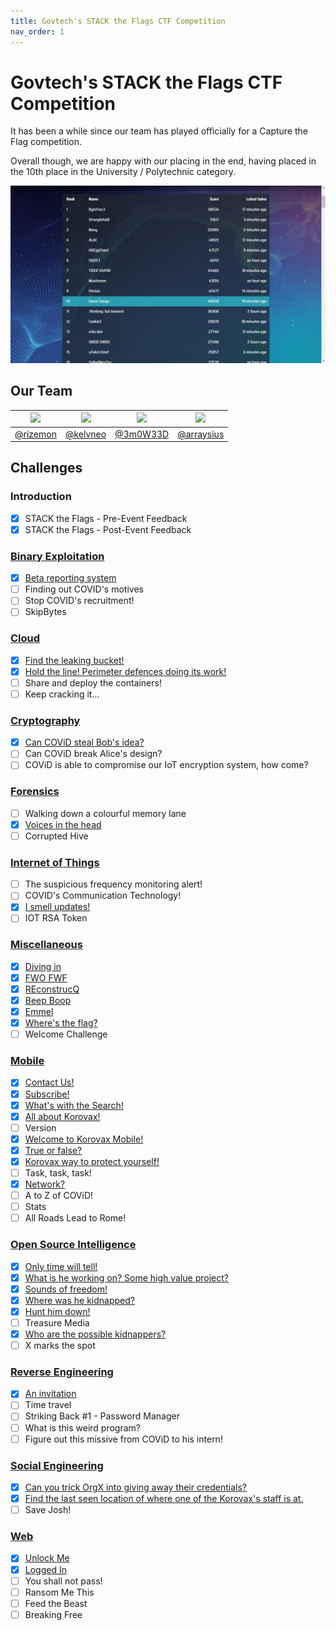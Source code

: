 ```yaml
---
title: Govtech's STACK the Flags CTF Competition
nav_order: 1
---
```

# Govtech's STACK the Flags CTF Competition

It has been a while since our team has played officially for a Capture the Flag competition.

Overall though, we are happy with our placing in the end, having placed in the 10th place in the University / Polytechnic category.

![Scoreboard](images/scoreboard.jpg)

## Our Team

| [<img src="https://avatars2.githubusercontent.com/u/26685970?s=460&v=4=100x" width="200"/>](https://github.com/rizemon) | [<img src="https://avatars2.githubusercontent.com/u/2332196?s=460&v=4" width="200"/>](https://github.com/kelvneo) | [<img src="https://avatars2.githubusercontent.com/u/26686523?s=460&v=4" width="200"/>](https://github.com/3m0W33D) | [<img src="https://avatars0.githubusercontent.com/u/16810847?s=100&v=4" width="200"/>](https://github.com/arraysius)  |
| :-: | :-: | :-: | :-: |
| [@rizemon](https://github.com/rizemon) | [@kelvneo](https://github.com/kelvneo) | [@3m0W33D](https://github.com/3m0W33D) | [@arraysius](https://github.com/arraysius) |

## Challenges

### Introduction
- [x] STACK the Flags - Pre-Event Feedback
- [x] STACK the Flags - Post-Event Feedback

### [Binary Exploitation](binary/)
- [x] [Beta reporting system](binary/Beta%20reporting%20system/)
- [ ] Finding out COVID's motives
- [ ] Stop COVID's recruitment!
- [ ] SkipBytes

### [Cloud](cloud/)
- [x] [Find the leaking bucket!](cloud/Find%20the%20leaking%20bucket!/)
- [x] [Hold the line! Perimeter defences doing its work!](cloud/Hold%20the%20line!%20Perimeter%20defences%20doing%20it's%20work!/)
- [ ] Share and deploy the containers!
- [ ] Keep cracking it...

### [Cryptography](crypto/)
- [x] [Can COViD steal Bob's idea?](crypto/Can%20COViD%20steal%20Bob's%20idea/)
- [ ] Can COViD break Alice's design?
- [ ] COViD is able to compromise our IoT encryption system, how come?

### [Forensics](forensics/)
- [ ] Walking down a colourful memory lane
- [x] [Voices in the head](forensics/Voices%20in%20the%20head/)
- [ ] Corrupted Hive

### [Internet of Things](iot/)
- [ ] The suspicious frequency monitoring alert!
- [ ] COVID's Communication Technology!
- [x] [I smell updates!](iot/I%20smell%20updates!/)
- [ ] IOT RSA Token

### [Miscellaneous](misc/)
- [x] [Diving in](misc/Diving%20in/)
- [x] [FWO FWF](misc/FWO%20FWF/)
- [x] [REconstrucQ](misc/REconstrucQ/)
- [x] [Beep Boop](misc/Beep%20Boop/)
- [x] [Emmel](misc/Emmel/)
- [x] [Where's the flag?](misc/Where's%20the%20flag/)
- [ ] Welcome Challenge 

### [Mobile](mobile/)
- [x] [Contact Us!](mobile/Contact%20Us!/)
- [x] [Subscribe!](mobile/Subscribe!/)
- [x] [What's with the Search!](mobile/What's%20with%20the%20Search!/)
- [x] [All about Korovax!](mobile/All%20about%20Korovax!/)
- [ ] Version
- [x] [Welcome to Korovax Mobile!](mobile/Welcome%20to%20Korovax%20Mobile!/)
- [x] [True or false?](mobile/True%20or%20false/)
- [x] [Korovax way to protect yourself!](mobile/Korovax%20way%20to%20protect%20yourself!/)
- [ ] Task, task, task! 
- [x] [Network?](mobile/Network/)
- [ ] A to Z of COViD!
- [ ] Stats
- [ ] All Roads Lead to Rome!

### [Open Source Intelligence](osint/)
- [x] [Only time will tell!](osint/Only%20time%20will%20tell!/)
- [x] [What is he working on? Some high value project?](osint/What%20is%20he%20working%20on%20Some%20high%20value%20project/)
- [x] [Sounds of freedom!](osint/Sounds%20of%20freedom!/)
- [x] [Where was he kidnapped?](osint/Where%20was%20he%20kidnapped/)
- [x] [Hunt him down!](osint/Hunt%20him%20down!/)
- [ ] Treasure Media
- [x] [Who are the possible kidnappers?](osint/Who%20are%20the%20possible%20kidnappers/)
- [ ] X marks the spot

### [Reverse Engineering](re/)
- [x] [An invitation](re/An%20invitation/)
- [ ] Time travel
- [ ] Striking Back #1 - Password Manager
- [ ] What is this weird program?
- [ ] Figure out this missive from COViD to his intern!

### [Social Engineering](se/)
- [x] [Can you trick OrgX into giving away their credentials?](se/Can%20you%20trick%20OrgX%20into%20giving%20away%20their%20credentials/)
- [x] [Find the last seen location of where one of the Korovax's staff is at.](se/Find%20the%20last%20seen%20location%20of%20where%20one%20of%20the%20Korovax's%20staff%20is%20at/)
- [ ] Save Josh!

### [Web](web/)
- [x] [Unlock Me](web/Unlock%20Me/)
- [x] [Logged In](web/Logged%20In/)
- [ ] You shall not pass!
- [ ] Ransom Me This
- [ ] Feed the Beast
- [ ] Breaking Free
